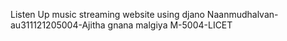 Listen Up
music streaming website using djano
Naanmudhalvan-au311121205004-Ajitha gnana malgiya M-5004-LICET
